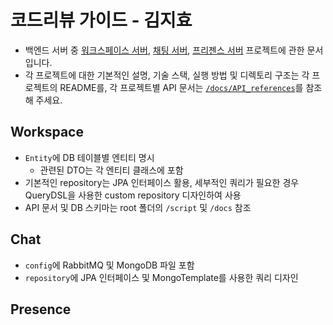 # 코드리뷰 가이드 - 김지효
- 백엔드 서버 중 [워크스페이스 서버](https://github.com/njsh4261/SGS_Last_Punch/tree/dev/src/backend/workspace), [채팅 서버](https://github.com/njsh4261/SGS_Last_Punch/tree/dev/src/backend/chat), [프리젠스 서버](https://github.com/njsh4261/SGS_Last_Punch/tree/dev/src/backend/presence) 프로젝트에 관한 문서입니다.
- 각 프로젝트에 대한 기본적인 설명, 기술 스택, 실행 방법 및 디렉토리 구조는 각 프로젝트의 README를, 각 프로젝트별 API 문서는 [`/docs/API_references`](https://github.com/njsh4261/SGS_Last_Punch/tree/dev/docs/API_references)를 참조해 주세요.

## Workspace
- `Entity`에 DB 테이블별 엔티티 명시
  - 관련된 DTO는 각 엔티티 클래스에 포함
- 기본적인 repository는 JPA 인터페이스 활용, 세부적인 쿼리가 필요한 경우 QueryDSL을 사용한 custom repository 디자인하여 사용
- API 문서 및 DB 스키마는 root 폴더의 `/script` 및 `/docs` 참조

## Chat
- `config`에 RabbitMQ 및 MongoDB 파일 포함
- `repository`에 JPA 인터페이스 및 MongoTemplate를 사용한 쿼리 디자인

## Presence

